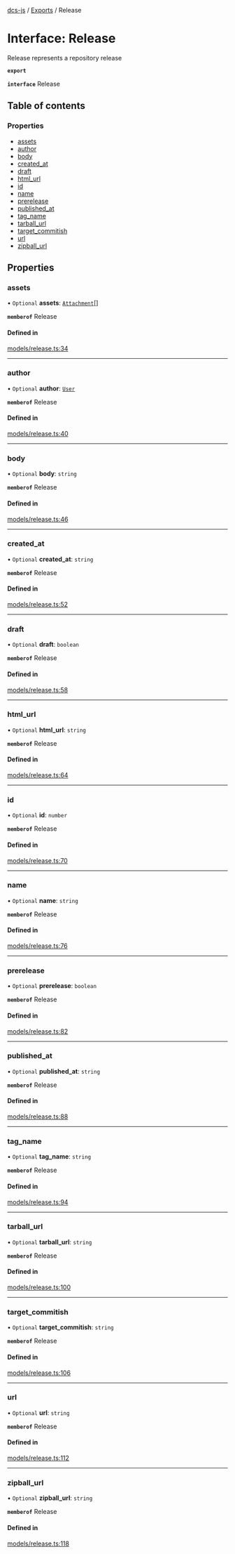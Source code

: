 [dcs-js](../README.md) / [Exports](../modules.md) / Release

# Interface: Release

Release represents a repository release

**`export`**

**`interface`** Release

## Table of contents

### Properties

- [assets](Release.md#assets)
- [author](Release.md#author)
- [body](Release.md#body)
- [created\_at](Release.md#created_at)
- [draft](Release.md#draft)
- [html\_url](Release.md#html_url)
- [id](Release.md#id)
- [name](Release.md#name)
- [prerelease](Release.md#prerelease)
- [published\_at](Release.md#published_at)
- [tag\_name](Release.md#tag_name)
- [tarball\_url](Release.md#tarball_url)
- [target\_commitish](Release.md#target_commitish)
- [url](Release.md#url)
- [zipball\_url](Release.md#zipball_url)

## Properties

### <a id="assets" name="assets"></a> assets

• `Optional` **assets**: [`Attachment`](Attachment.md)[]

**`memberof`** Release

#### Defined in

[models/release.ts:34](https://github.com/unfoldingWord/dcs-js/blob/42a7ab5/models/release.ts#L34)

___

### <a id="author" name="author"></a> author

• `Optional` **author**: [`User`](User.md)

**`memberof`** Release

#### Defined in

[models/release.ts:40](https://github.com/unfoldingWord/dcs-js/blob/42a7ab5/models/release.ts#L40)

___

### <a id="body" name="body"></a> body

• `Optional` **body**: `string`

**`memberof`** Release

#### Defined in

[models/release.ts:46](https://github.com/unfoldingWord/dcs-js/blob/42a7ab5/models/release.ts#L46)

___

### <a id="created_at" name="created_at"></a> created\_at

• `Optional` **created\_at**: `string`

**`memberof`** Release

#### Defined in

[models/release.ts:52](https://github.com/unfoldingWord/dcs-js/blob/42a7ab5/models/release.ts#L52)

___

### <a id="draft" name="draft"></a> draft

• `Optional` **draft**: `boolean`

**`memberof`** Release

#### Defined in

[models/release.ts:58](https://github.com/unfoldingWord/dcs-js/blob/42a7ab5/models/release.ts#L58)

___

### <a id="html_url" name="html_url"></a> html\_url

• `Optional` **html\_url**: `string`

**`memberof`** Release

#### Defined in

[models/release.ts:64](https://github.com/unfoldingWord/dcs-js/blob/42a7ab5/models/release.ts#L64)

___

### <a id="id" name="id"></a> id

• `Optional` **id**: `number`

**`memberof`** Release

#### Defined in

[models/release.ts:70](https://github.com/unfoldingWord/dcs-js/blob/42a7ab5/models/release.ts#L70)

___

### <a id="name" name="name"></a> name

• `Optional` **name**: `string`

**`memberof`** Release

#### Defined in

[models/release.ts:76](https://github.com/unfoldingWord/dcs-js/blob/42a7ab5/models/release.ts#L76)

___

### <a id="prerelease" name="prerelease"></a> prerelease

• `Optional` **prerelease**: `boolean`

**`memberof`** Release

#### Defined in

[models/release.ts:82](https://github.com/unfoldingWord/dcs-js/blob/42a7ab5/models/release.ts#L82)

___

### <a id="published_at" name="published_at"></a> published\_at

• `Optional` **published\_at**: `string`

**`memberof`** Release

#### Defined in

[models/release.ts:88](https://github.com/unfoldingWord/dcs-js/blob/42a7ab5/models/release.ts#L88)

___

### <a id="tag_name" name="tag_name"></a> tag\_name

• `Optional` **tag\_name**: `string`

**`memberof`** Release

#### Defined in

[models/release.ts:94](https://github.com/unfoldingWord/dcs-js/blob/42a7ab5/models/release.ts#L94)

___

### <a id="tarball_url" name="tarball_url"></a> tarball\_url

• `Optional` **tarball\_url**: `string`

**`memberof`** Release

#### Defined in

[models/release.ts:100](https://github.com/unfoldingWord/dcs-js/blob/42a7ab5/models/release.ts#L100)

___

### <a id="target_commitish" name="target_commitish"></a> target\_commitish

• `Optional` **target\_commitish**: `string`

**`memberof`** Release

#### Defined in

[models/release.ts:106](https://github.com/unfoldingWord/dcs-js/blob/42a7ab5/models/release.ts#L106)

___

### <a id="url" name="url"></a> url

• `Optional` **url**: `string`

**`memberof`** Release

#### Defined in

[models/release.ts:112](https://github.com/unfoldingWord/dcs-js/blob/42a7ab5/models/release.ts#L112)

___

### <a id="zipball_url" name="zipball_url"></a> zipball\_url

• `Optional` **zipball\_url**: `string`

**`memberof`** Release

#### Defined in

[models/release.ts:118](https://github.com/unfoldingWord/dcs-js/blob/42a7ab5/models/release.ts#L118)
